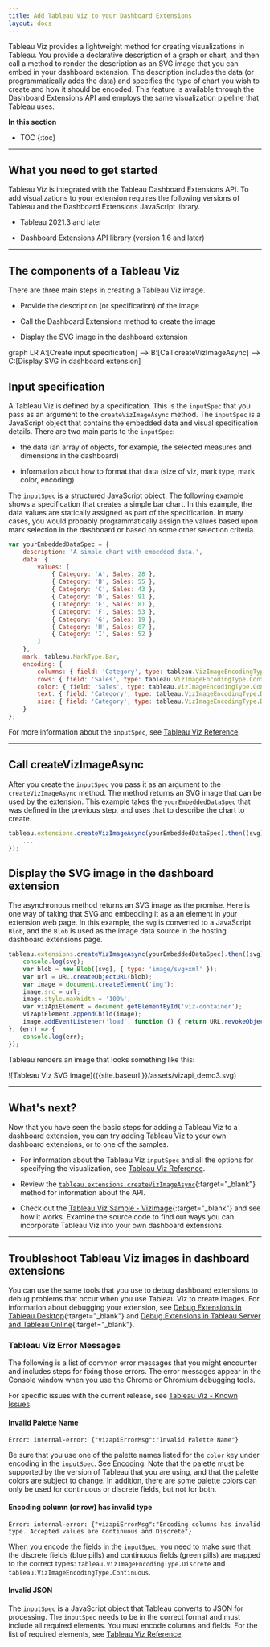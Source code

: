 ```yaml
---
title: Add Tableau Viz to your Dashboard Extensions
layout: docs
---
```


Tableau Viz provides a lightweight method for creating visualizations in Tableau. You provide a declarative description of a graph or chart, and then call a method to render the description as an SVG image that you can embed in your dashboard extension. The description includes the data (or programmatically adds the data) and specifies the type of chart you wish to create and how it should be encoded. This feature is available through the Dashboard Extensions API and employs the same visualization pipeline that Tableau uses.



**In this section**

* TOC
{:toc}

---

## What you need to get started

Tableau Viz is integrated with the Tableau Dashboard Extensions API. To add visualizations to your extension requires the following versions of Tableau and the Dashboard Extensions JavaScript library.

* Tableau 2021.3 and later

* Dashboard Extensions API library (version 1.6 and later)


---


## The components of a Tableau Viz

There are three main steps in creating a Tableau Viz image.

* Provide the description (or specification) of the image

* Call the Dashboard Extensions method to create the image

* Display the SVG image in the dashboard extension


<div class="mermaid">
graph LR
   A:[Create input specification] --> B:[Call createVizImageAsync] --> C:[Display SVG in dashboard extension]
</div>

## Input specification

A Tableau Viz is defined by a specification. This is the `inputSpec` that you pass as an argument to the `createVizImageAsync` method. The `inputSpec` is a JavaScript object that contains the embedded data and visual specification details. There are two main parts to the `inputSpec`:

* the data (an array of objects, for example, the selected measures and dimensions in the dashboard)

* information about how to format that data (size of viz, mark type, mark color, encoding)

The `inputSpec` is a structured JavaScript object. The following example shows a specification that creates a simple bar chart. In this example, the data values are statically assigned as part of the specification. In many cases, you would probably programmatically assign the values based upon mark selection in the dashboard or based on some other selection criteria.


```javascript
var yourEmbeddedDataSpec = {
    description: 'A simple chart with embedded data.',
    data: {
        values: [
            { Category: 'A', Sales: 28 },
            { Category: 'B', Sales: 55 },
            { Category: 'C', Sales: 43 },
            { Category: 'D', Sales: 91 },
            { Category: 'E', Sales: 81 },
            { Category: 'F', Sales: 53 },
            { Category: 'G', Sales: 19 },
            { Category: 'H', Sales: 87 },
            { Category: 'I', Sales: 52 }
        ]
    },
    mark: tableau.MarkType.Bar,
    encoding: {
        columns: { field: 'Category', type: tableau.VizImageEncodingType.Discrete },
        rows: { field: 'Sales', type: tableau.VizImageEncodingType.Continuous, hidden: true},
        color: { field: 'Sales', type: tableau.VizImageEncodingType.Continuous, palette: 'tableau-map-temperatur'},
        text: { field: 'Category', type: tableau.VizImageEncodingType.Discrete },
        size: { field: 'Category', type: tableau.VizImageEncodingType.Discrete}
    }
};
```

For more information about the `inputSpec`, see [Tableau Viz Reference]({{site.baseurl}}/docs/trex_tableau_viz_ref.html).

---

## Call createVizImageAsync

After you create the `inputSpec` you pass it as an argument to the `createVizImageAsync` method. The method returns an SVG image that can be used by the extension. This example takes the `yourEmbeddedDataSpec` that was defined in the previous step, and uses that to describe the chart to create.
  
```javascript
tableau.extensions.createVizImageAsync(yourEmbeddedDataSpec).then((svg) => {
    ...
});
```
  

## Display the SVG image in the dashboard extension

The asynchronous method returns an SVG image as the promise. Here is one way of taking that SVG and embedding it as a an element in your extension web page. In this example, the `svg` is converted to a JavaScript `Blob`, and the `Blob` is used as the image data source in the hosting dashboard extensions page.

```javascript
tableau.extensions.createVizImageAsync(yourEmbeddedDataSpec).then((svg) => {
    console.log(svg);
    var blob = new Blob([svg], { type: 'image/svg+xml' });
    var url = URL.createObjectURL(blob);
    var image = document.createElement('img');
    image.src = url;
    image.style.maxWidth = '100%';
    var vizApiElement = document.getElementById('viz-container');
    vizApiElement.appendChild(image);
    image.addEventListener('load', function () { return URL.revokeObjectURL(url); }, { once: true });
}, (err) => {
    console.log(err);
});
```
 
Tableau renders an image that looks something like this:


![Tableau Viz SVG image]({{site.baseurl }}/assets/vizapi_demo3.svg)



----
  
## What's next?

Now that you have seen the basic steps for adding a Tableau Viz to a dashboard extension, you can try adding Tableau Viz to your own dashboard extensions, or to one of the samples.

* For information about the Tableau Viz `inputSpec` and all the options for specifying the visualization, see [Tableau Viz Reference]({{site.baseurl}}/docs/trex_tableau_viz_ref.html).

* Review the [`tableau.extensions.createVizImageAsync`]({{site.baseurl}}/docs/interfaces/extensions.html#createvizimageasync){:target="_blank"} method for information about the API.

* Check out the [Tableau Viz Sample - VizImage](https://github.com/tableau/extensions-api/tree/main/Samples/VizImage){:target="_blank"} and see how it works. Examine the source code to find out ways you can incorporate Tableau Viz into your own dashboard extensions.

---

## Troubleshoot Tableau Viz images in dashboard extensions

You can use the same tools that you use to debug dashboard extensions to debug problems that occur when you use Tableau Viz to create images. For information about debugging your extension, see [Debug Extensions in Tableau Desktop](https://tableau.github.io/extensions-api/docs/trex_debugging.html){:target="_blank"} and [Debug Extensions in Tableau Server and Tableau Online](https://tableau.github.io/extensions-api/docs/trex_debug_server.html){:target="_blank"}.



### Tableau Viz Error Messages

The following is a list of common error messages that you might encounter and includes steps for fixing those errors. The error messages appear in the Console window when you use the Chrome or Chromium debugging tools.

For specific issues with the current release, see [Tableau Viz - Known Issues]({{site.baseurl}}/docs/trex_known_issues.html#tableau-viz---known-issues).

#### Invalid Palette Name

`Error: internal-error: {"vizapiErrorMsg":"Invalid Palette Name"}`

Be sure that you use one of the palette names listed for the `color` key under encoding in the `inputSpec`. See [Encoding]({{site.baseurl}}/docs/viz_reference.html#encoding). Note that the palette must be supported by the version of Tableau that you are using, and that the palette colors are subject to change. In addition, there are some palette colors can only be used for continuous or discrete fields, but not for both.


#### Encoding column (or row) has invalid type

`Error: internal-error: {"vizapiErrorMsg":"Encoding columns has invalid type. Accepted values are Continuous and Discrete"}`

When you encode the fields in the `inputSpec`, you need to make sure that the discrete fields (blue pills) and continuous fields (green pills) are mapped to the correct types: `tableau.VizImageEncodingType.Discrete` and `tableau.VizImageEncodingType.Continuous`.


#### Invalid JSON

The `inputSpec` is a JavaScript object that Tableau converts to JSON for processing. The `inputSpec` needs to be in the correct format and must include all required elements. You must encode columns and fields. For the list of required elements, see [Tableau Viz Reference]({{site.baseurl}}/docs/trex_tableau_viz_ref.html).

